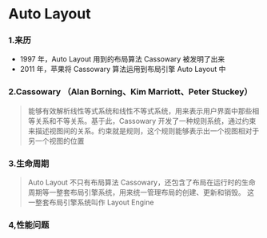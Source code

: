 # Auto Layout


### 1.来历

* 1997 年，Auto Layout 用到的布局算法 Cassowary 被发明了出来
* 2011 年，苹果将 Cassowary 算法运用到布局引擎 Auto Layout 中

### 2.Cassowary （Alan Borning、Kim Marriott、Peter Stuckey）

> 能够有效解析线性等式系统和线性不等式系统，用来表示用户界面中那些相等关系和不等关系。基于此，Cassowary 开发了一种规则系统，通过约束来描述视图间的关系。约束就是规则，这个规则能够表示出一个视图相对于另一个视图的位置

### 3.生命周期

> Auto Layout 不只有布局算法 Cassowary，还包含了布局在运行时的生命周期等一整套布局引擎系统，用来统一管理布局的创建、更新和销毁。
> 这一整套布局引擎系统叫作 Layout Engine

### 4,性能问题



